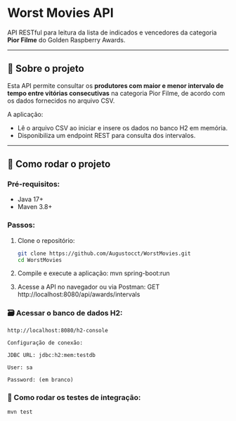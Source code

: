 # Worst Movies API

API RESTful para leitura da lista de indicados e vencedores da categoria **Pior Filme** do Golden Raspberry Awards.

---

## 📝 **Sobre o projeto**

Esta API permite consultar os **produtores com maior e menor intervalo de tempo entre vitórias consecutivas** na categoria Pior Filme, de acordo com os dados fornecidos no arquivo CSV.

A aplicação:

- Lê o arquivo CSV ao iniciar e insere os dados no banco H2 em memória.
- Disponibiliza um endpoint REST para consulta dos intervalos.

---

## 🚀 **Como rodar o projeto**

### Pré-requisitos:

- Java 17+
- Maven 3.8+

### Passos:

1. Clone o repositório:

   ```bash
   git clone https://github.com/Augustocct/WorstMovies.git
   cd WorstMovies

   ```

2. Compile e execute a aplicação:
   mvn spring-boot:run

3. Acesse a API no navegador ou via Postman:
   GET http://localhost:8080/api/awards/intervals

### 🗃️ Acessar o banco de dados H2:

    http://localhost:8080/h2-console

    Configuração de conexão:

    JDBC URL: jdbc:h2:mem:testdb

    User: sa

    Password: (em branco)

### 🧪 Como rodar os testes de integração:

    mvn test

